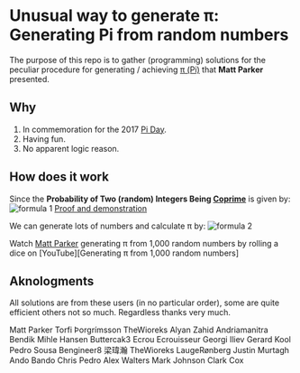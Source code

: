 # Unusual way to generate π: Generating Pi from random numbers

The purpose of this repo is to gather (programming) solutions for the peculiar procedure for generating / achieving [π (Pi)][Pi] that **Matt Parker** presented.

## Why
1. In commemoration for the 2017 [Pi Day].
2. Having fun.
3. No apparent logic reason.

## How does it work
Since the **Probability of Two (random) Integers Being [Coprime][Coprime integers]** is given by:
![formula 1](https://i.imgur.com/TZt9nAX.gif "x = \frac{6}{\pi^{2}}") [Proof and demonstration]

We can generate lots of numbers and calculate π by:
![formula 2](http://i.imgur.com/5Ksi47K.gif "\pi = \sqrt{\frac{6}{x}}")

Watch [Matt Parker] generating π from 1,000 random numbers by rolling a dice on [YouTube][Generating π from 1,000 random numbers]

## Aknologments
All solutions are from these users (in no particular order), some are quite efficient others not so much. Regardless thanks very much.

Matt Parker
Torfi Þorgrímsson
TheWioreks
Alyan Zahid
Andriamanitra
Bendik Mihle Hansen
Buttercak3
Ecrou Ecrouisseur
Georgi Iliev
Gerard Kool
Pedro Sousa
Bengineer8
梁瑋瀚
TheWioreks
LaugeRønberg
Justin Murtagh
Ando Bando
Chris Pedro
Alex Walters
Mark Johnson
Clark Cox


[Pi]: https://en.wikipedia.org/wiki/Pi
[Pi Day]: https://en.wikipedia.org/wiki/Pi_Day
[Coprime integers]: https://en.wikipedia.org/wiki/Coprime_integers
[Proof and demonstration]: http://www.cut-the-knot.org/m/Probability/TwoCoprime.shtml
[video]: https://www.youtube.com/watch?v=ESU4KdRLzu0
[Matt Parker]: http://standupmaths.com/

